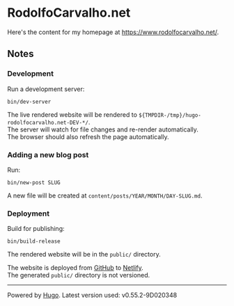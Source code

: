 # RodolfoCarvalho.net

Here's the content for my homepage at https://www.rodolfocarvalho.net/.


## Notes

### Development

Run a development server:

```
bin/dev-server
```

The live rendered website will be rendered to `${TMPDIR-/tmp}/hugo-rodolfocarvalho.net-DEV-*/`.  
The server will watch for file changes and re-render automatically.  
The browser should also refresh the page automatically.

### Adding a new blog post

Run:

```
bin/new-post SLUG
```

A new file will be created at `content/posts/YEAR/MONTH/DAY-SLUG.md`.

### Deployment

Build for publishing:

```
bin/build-release
```

The rendered website will be in the `public/` directory.

The website is deployed from
[GitHub](https://github.com/rhcarvalho/rodolfocarvalho.net) to
[Netlify](https://app.netlify.com/).  
The generated `public/` directory is not versioned.

---
Powered by [Hugo](https://gohugo.io/). Latest version used: <!-- hugo version -->v0.55.2-9D020348
